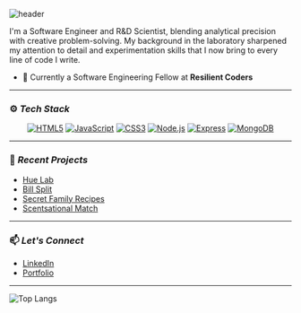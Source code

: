 ![header](https://capsule-render.vercel.app/api?type=waving&height=300&color=gradient&text=Hi,%20I'm%20Medina)

I'm a Software Engineer and R&D Scientist, blending analytical precision with creative problem-solving. My background in the laboratory sharpened my attention to detail and experimentation skills that I now bring to every line of code I write. 

- 🔭 Currently a Software Engineering Fellow at **Resilient Coders**

---
### ⚙️ *Tech Stack*

<div align="center">

[![HTML5](https://img.shields.io/badge/HTML-fb8f67?style=flat-square&logo=HTML5&logoColor=fdfffc)](https://html.com/)
[![JavaScript](https://img.shields.io/badge/JavaScript-172121?style=flat-square&logo=javascript)](https://www.javascript.com/)
[![CSS3](https://img.shields.io/badge/CSS3-2ea3f2?style=flat-square&logo=css3&logoColor=fff)](https://developer.mozilla.org/en-US/docs/Web/CSS)
[![Node.js](https://img.shields.io/badge/Node.js-3c873a?style=flat-square&logo=Node.js&logoColor=fff)](https://nodejs.org/)
[![Express](https://img.shields.io/badge/Express-000?style=flat-square&logo=express&logoColor=fff)](https://expressjs.com/)
[![MongoDB](https://img.shields.io/badge/MongoDB-47a248?style=flat-square&logo=mongodb&logoColor=fff)](https://www.mongodb.com/)

</div>

---
### 🚧 *Recent Projects*
- [Hue Lab](#)
- [Bill Split](https://bill-split-8syg.onrender.com)
- [Secret Family Recipes](https://family-recipes-g9hi.onrender.com)
- [Scentsational Match](https://scentsational-match.netlify.app/)

---
###  📫 *Let's Connect*
- [LinkedIn](https://www.linkedin.com/in/medina-geyer/)
- [Portfolio](https://www.medinageyer.com)

<!-- Optional GitHub Stats -->
---
![Top Langs](https://github-readme-stats.vercel.app/api/top-langs/?username=medinag-codes&layout=compact&theme=radical)

